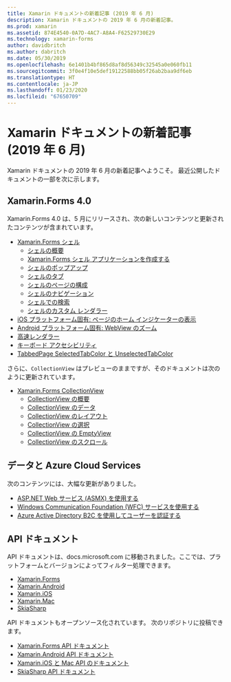 ```yaml
---
title: Xamarin ドキュメントの新着記事 (2019 年 6 月)
description: Xamarin ドキュメントの 2019 年 6 月の新着記事。
ms.prod: xamarin
ms.assetid: 874E4540-0A7D-4AC7-A8A4-F62529730E29
ms.technology: xamarin-forms
author: davidbritch
ms.author: dabritch
ms.date: 05/30/2019
ms.openlocfilehash: 6e1401b4bf865d8af8d56349c32545a0e060fb11
ms.sourcegitcommit: 3f0e4f10e5def19122588bb05f26ab2baa9df6eb
ms.translationtype: HT
ms.contentlocale: ja-JP
ms.lasthandoff: 01/23/2020
ms.locfileid: "67650709"
---
```

# <a name="xamarin-docs-whats-new-june-2019"></a>Xamarin ドキュメントの新着記事 (2019 年 6 月)

Xamarin ドキュメントの 2019 年 6 月の新着記事へようこそ。 最近公開したドキュメントの一部を次に示します。

## <a name="xamarinforms-40"></a>Xamarin.Forms 4.0

Xamarin.Forms 4.0 は、5 月にリリースされ、次の新しいコンテンツと更新されたコンテンツが含まれています。

- [Xamarin.Forms シェル](~/xamarin-forms/app-fundamentals/shell/index.md)
  - [シェルの概要](~/xamarin-forms/app-fundamentals/shell/introduction.md)
  - [Xamarin.Forms シェル アプリケーションを作成する](~/xamarin-forms/app-fundamentals/shell/create.md)
  - [シェルのポップアップ](~/xamarin-forms/app-fundamentals/shell/flyout.md)
  - [シェルのタブ](~/xamarin-forms/app-fundamentals/shell/tabs.md)
  - [シェルのページの構成](~/xamarin-forms/app-fundamentals/shell/configuration.md)
  - [シェルのナビゲーション](~/xamarin-forms/app-fundamentals/shell/navigation.md)
  - [シェルでの検索](~/xamarin-forms/app-fundamentals/shell/search.md)
  - [シェルのカスタム レンダラー](~/xamarin-forms/app-fundamentals/shell/customrenderers.md)
- [iOS プラットフォーム固有: ページのホーム インジケーターの表示](~/xamarin-forms/platform/ios/page-home-indicator.md)
- [Android プラットフォーム固有: WebView のズーム](~/xamarin-forms/platform/android/webview-zoom-controls.md)
- [高速レンダラー](~/xamarin-forms/internals/fast-renderers.md)
- [キーボード アクセシビリティ](~/xamarin-forms/app-fundamentals/accessibility/keyboard.md)
- [TabbedPage SelectedTabColor と UnselectedTabColor](~/xamarin-forms/app-fundamentals/navigation/tabbed-page.md)

さらに、`CollectionView` はプレビューのままですが、そのドキュメントは次のように更新されています。

- [Xamarin.Forms CollectionView](~/xamarin-forms/user-interface/collectionview/index.md)
  - [CollectionView の概要](~/xamarin-forms/user-interface/collectionview/introduction.md)
  - [CollectionView のデータ](~/xamarin-forms/user-interface/collectionview/populate-data.md)
  - [CollectionView のレイアウト](~/xamarin-forms/user-interface/collectionview/layout.md)
  - [CollectionView の選択](~/xamarin-forms/user-interface/collectionview/selection.md)
  - [CollectionView の EmptyView](~/xamarin-forms/user-interface/collectionview/emptyview.md)
  - [CollectionView のスクロール](~/xamarin-forms/user-interface/collectionview/scrolling.md)

## <a name="data--azure-cloud-services"></a>データと Azure Cloud Services

次のコンテンツには、大幅な更新がありました。

- [ASP.NET Web サービス (ASMX) を使用する](~/xamarin-forms/data-cloud/web-services/asmx.md)
- [Windows Communication Foundation (WFC) サービスを使用する](~/xamarin-forms/data-cloud/web-services/wcf.md)
- [Azure Active Directory B2C を使用してユーザーを認証する](~/xamarin-forms/data-cloud/authentication/azure-ad-b2c.md)

## <a name="api-docs"></a>API ドキュメント

API ドキュメントは、docs.microsoft.com に移動されました。ここでは、プラットフォームとバージョンによってフィルター処理できます。

- [Xamarin.Forms](xref:Xamarin.Forms)
- [Xamarin.Android](/dotnet/api/?view=xamarinandroid-7.1)
- [Xamarin.iOS](/dotnet/api/?view=xamarin-ios-sdk-12)
- [Xamarin.Mac](/dotnet/api/?view=xamarinmac-3.0)
- [SkiaSharp](xref:SkiaSharp)

API ドキュメントもオープンソース化されています。 次のリポジトリに投稿できます。

- [Xamarin.Forms API ドキュメント](https://github.com/xamarin/Xamarin.Forms-api-docs)
- [Xamarin.Android API ドキュメント](https://github.com/xamarin/android-api-docs)
- [Xamarin.iOS と Mac API のドキュメント](https://github.com/xamarin/apple-api-docs)
- [SkiaSharp API ドキュメント](https://github.com/mono/skiasharp-api-docs)
